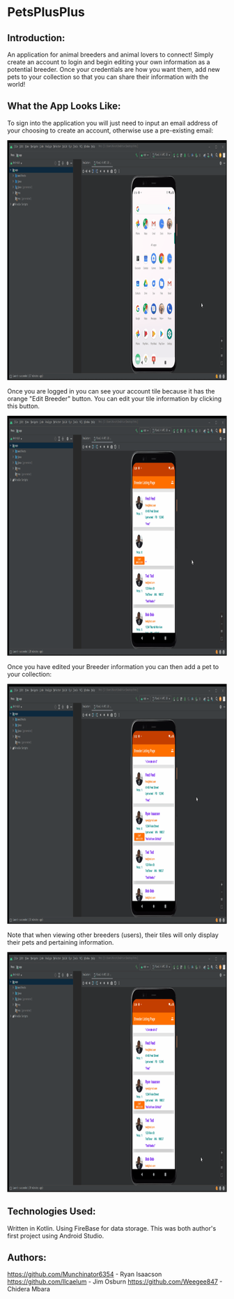 # PetsPlusPlus
## Introduction:
An application for animal breeders and animal lovers to connect! Simply create an account to login and begin editing your own information as a potential breeder. Once your credentials are how you want them, add new pets to your collection so that you can share their information with the world!

## What the App Looks Like:
To sign into the application you will just need to input an email address of your choosing to create an account, otherwise use a pre-existing email:

<img src="readMeGifs/petsSignBackIn.gif" width="1000" height="550"/>

Once you are logged in you can see your account tile because it has the orange "Edit Breeder" button. You can edit your tile information by clicking this button.

<img src="readMeGifs/petsEditBreeder.gif" width="1000" height="550"/>

Once you have edited your Breeder information you can then add a pet to your collection:

<img src="readMeGifs/petsCreateAPet.gif" width="1000" height="550"/>

Note that when viewing other breeders (users), their tiles will only display their pets and pertaining information.

<img src="readMeGifs/petsLookingAtOtherBreedersPets.gif" width="1000" height="550"/>

## Technologies Used:
Written in Kotlin.
Using FireBase for data storage.
This was both author's first project using Android Studio.

## Authors:
https://github.com/Munchinator6354 - Ryan Isaacson  
https://github.com/Ilcaelum - Jim Osburn 
https://github.com/Weegee847 - Chidera Mbara  
